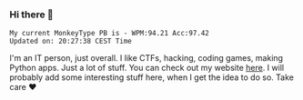 ### Hi there 👋
<!-- PB START -->
```
My current MonkeyType PB is - WPM:94.21 Acc:97.42
Updated on: 20:27:38 CEST Time
```
<!-- PB END -->
I'm an IT person, just overall. I like CTFs, hacking, coding games, making Python apps. Just a lot of stuff.
You can check out my website [here](https://skill3472.github.io/).
I will probably add some interesting stuff here, when I get the idea to do so. Take care ❤️
